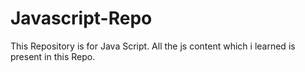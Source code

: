 # Javascript-Repo
This Repository is for Java Script. All the js content which i learned is present in this Repo.
